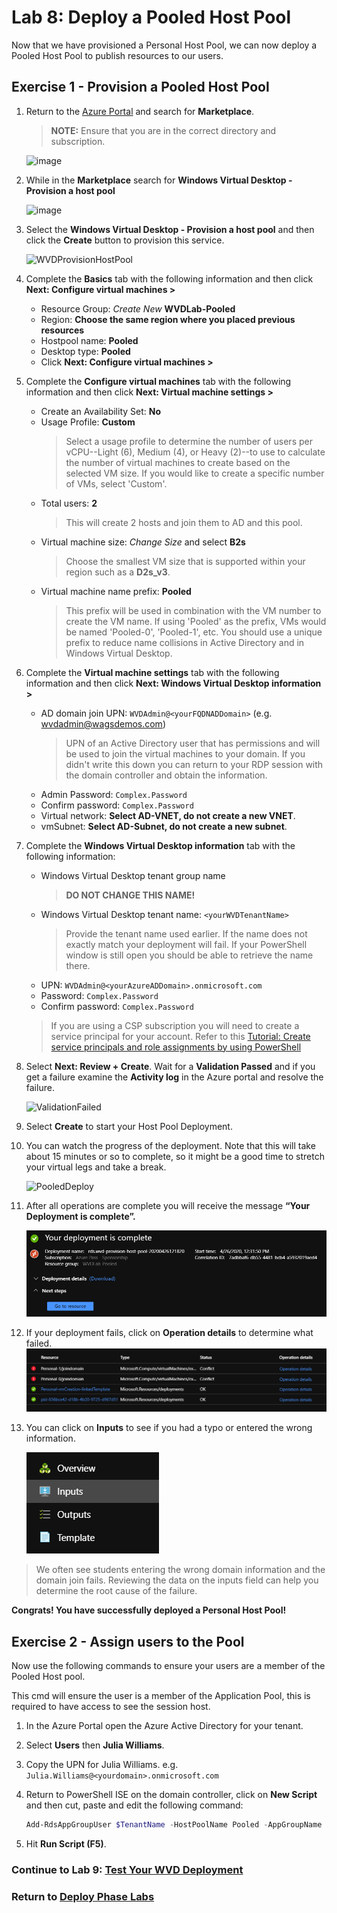 # Lab 8: Deploy a Pooled Host Pool

Now that we have provisioned a Personal Host Pool, we can now deploy a Pooled Host Pool to publish resources to our users.

## Exercise 1 - Provision a Pooled Host Pool

1. Return to the [Azure Portal](https://portal.azure.com) and search for **Marketplace**.  
    > **NOTE:** Ensure that you are in the correct directory and subscription.

    ![image](../attachments/4e91cf3c29be44f486c9b7428235071c.png)

2. While in the **Marketplace** search for **Windows Virtual Desktop - Provision a host pool**

    ![image](../attachments/8be16b1ed7e18681ce7554cf8c13bf57.png)

3. Select the **Windows Virtual Desktop - Provision a host pool** and then click the **Create** button to provision this service.

    ![WVDProvisionHostPool](../attachments/WVDProvisionHostPool.PNG)

4. Complete the **Basics** tab with the following information and then click **Next: Configure virtual machines >**
    * Resource Group: *Create New* **WVDLab-Pooled**
    * Region: **Choose the same region where you placed previous resources**
    * Hostpool name: **Pooled**
    * Desktop type: **Pooled**
    * Click **Next: Configure virtual machines >**
5. Complete the **Configure virtual machines** tab with the following information and then click **Next: Virtual machine settings >**
    * Create an Availability Set: **No**
    * Usage Profile: **Custom**
        > Select a usage profile to determine the number of users per vCPU--Light (6), Medium (4), or Heavy (2)--to use to calculate the number of virtual machines to create based on the selected VM size. If you would like to create a specific number of VMs, select 'Custom'.
    * Total users: **2**
        >This will create 2 hosts and join them to AD and this pool.
    * Virtual machine size: *Change Size* and select **B2s**
        >Choose the smallest VM size that is supported within your region such as a **D2s_v3**.
    * Virtual machine name prefix: **Pooled**
        >This prefix will be used in combination with the VM number to create the VM name. If using 'Pooled' as the prefix, VMs would be named 'Pooled-0', 'Pooled-1', etc. You should use a unique prefix to reduce name collisions in Active Directory and in Windows Virtual Desktop.

6. Complete the **Virtual machine settings** tab with the following information and then click **Next: Windows Virtual Desktop information >**
    * AD domain join UPN: `WVDAdmin@<yourFQDNADDomain>` (e.g. wvdadmin@wagsdemos.com)
        >UPN of an Active Directory user that has permissions and will be used to join the virtual machines to your domain.  If you didn't write this down you can return to your RDP session with the domain controller and obtain the information.
    * Admin Password: `Complex.Password`
    * Confirm password: `Complex.Password`
    * Virtual network: **Select AD-VNET, do not create a new VNET**.
    * vmSubnet: **Select AD-Subnet, do not create a new subnet**.

7. Complete the **Windows Virtual Desktop information** tab with the following information:
    * Windows Virtual Desktop tenant group name
        >**DO NOT CHANGE THIS NAME!**
    * Windows Virtual Desktop tenant name:   `<yourWVDTenantName>`
        >Provide the tenant name used earlier. If the name does not exactly match your deployment will fail.  If your PowerShell window is still open you should be able to retrieve the name there.
    * UPN: `WVDAdmin@<yourAzureADDomain>.onmicrosoft.com`
    * Password: `Complex.Password`
    * Confirm password: `Complex.Password`

    > If you are using a CSP subscription you will need to create a service principal for your account.  Refer to this [Tutorial: Create service principals and role assignments by using PowerShell](https://docs.microsoft.com/en-us/azure/virtual-desktop/create-service-principal-role-powershell)

8. Select **Next: Review + Create**. Wait for a **Validation Passed** and if you get a failure examine the **Activity log** in the Azure portal and resolve the failure.

   ![ValidationFailed](../attachments/ValidationFailed.PNG)

9. Select **Create** to start your Host Pool Deployment.

10. You can watch the progress of the deployment.  Note that this will take about 15 minutes or so to complete, so it might be a good time to stretch your virtual legs and take a break.

    ![PooledDeploy](../attachments/PooledDeploy.PNG)
11. After all operations are complete you will receive the message **“Your Deployment is complete”.**

    ![PooledPoolDeployed](../attachments/PooledPoolDeployed.PNG)

12. If your deployment fails, click on **Operation details** to determine what failed.
    ![DomainJoinFailed](../attachments/DomainJoinFailed.PNG)

13. You can click on **Inputs** to see if you had a typo or entered the wrong information.

    ![Inputs](../attachments/Inputs.PNG)

>We often see students entering the wrong domain information and the domain join fails.  Reviewing the data on the inputs field can help you determine the root cause of the failure.

**Congrats! You have successfully deployed a Personal Host Pool!**

## Exercise 2 - Assign users to the Pool

Now use the following commands to ensure your users are a member of the Pooled Host pool.

This cmd will ensure the user is a member of the Application Pool, this is required to have access to see the session host.

1. In the Azure Portal open the Azure Active Directory for your tenant.
2. Select **Users** then **Julia Williams**.
3. Copy the UPN for Julia Williams.  e.g. `Julia.Williams@<yourdomain>.onmicrosoft.com`
4. Return to PowerShell ISE on the domain controller, click on **New Script** and then cut, paste and edit the following command:

    ```Powershell
    Add-RdsAppGroupUser $TenantName -HostPoolName Pooled -AppGroupName "Desktop Application Group" -UserPrincipalName Julia.Williams@<yourdomain>.onmicrosoft.com
    ```

5. Hit **Run Script (F5)**.

### Continue to Lab 9: [Test Your WVD Deployment](Deploy-Lab09-Test-WVD-Deployment.md)

### Return to [Deploy Phase Labs](deploy.md)
